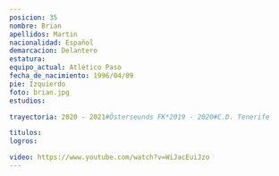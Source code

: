 ```yaml
---
posicion: 35
nombre: Brian
apellidos: Martin
nacionalidad: Español
demarcacion: Delantero
estatura: 
equipo_actual: Atlético Paso
fecha_de_nacimiento: 1996/04/09
pie: Izquierdo
foto: brian.jpg
estudios:

trayectoria: 2020 - 2021#Österseunds FK*2019 - 2020#C.D. Tenerife

titulos:
logros:

video: https://www.youtube.com/watch?v=WiJacEuiJzo
---
```


